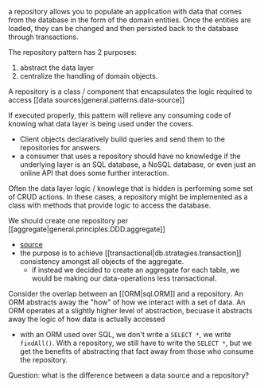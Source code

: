
a repository allows you to populate an application with data that comes from the database in the form of the domain entities. Once the entities are loaded, they can be changed and then persisted back to the database through transactions.

The repository pattern has 2 purposes:
1. abstract the data layer
2. centralize the handling of domain objects. 

A repository is a class / component that encapsulates the logic required to access [[data sources|general.patterns.data-source]]

If executed properly, this pattern will relieve any consuming code of knowing what data layer is being used under the covers. 
- Client objects declaratively build queries and send them to the repositories for answers.
- a consumer that uses a repository should have no knowledge if the underlying layer is an SQL database, a NoSQL database, or even just an online API that does some further interaction.

Often the data layer logic / knowlege that is hidden is performing some set of CRUD actions. In these cases, a repository might be implemented as a class with methods that provide logic to access the database.

We should create one repository per [[aggregate|general.principles.DDD.aggregate]]
- [source](https://docs.microsoft.com/en-us/dotnet/architecture/microservices/microservice-ddd-cqrs-patterns/infrastructure-persistence-layer-design#define-one-repository-per-aggregate)
- the purpose is to achieve [[transactional|db.strategies.transaction]] consistency amongst all objects of the aggregate.
  - if instead we decided to create an aggregate for each table, we would be making our data-operations less transactional.

Consider the overlap between an [[ORM|sql.ORM]] and a repository. An ORM abstracts away the "how" of how we interact with a set of data. An ORM operates at a slightly higher level of abstraction, becuase it abstracts away the logic of how data is actually accessed 
- with an ORM used over SQL, we don't write a `SELECT *`, we write `findAll()`. With a repository, we still have to write the `SELECT *`, but we get the benefits of abstracting that fact away from those who consume the repository.

Question: what is the difference between a data source and a repository?
